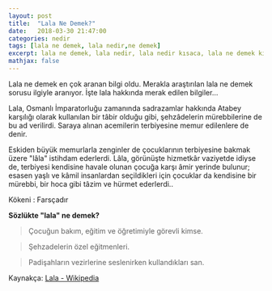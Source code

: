 ```yaml
---
layout: post
title:  "Lala Ne Demek?"
date:   2018-03-30 21:47:00
categories: nedir
tags: [lala ne demek, lala nedir,ne demek]
excerpt: lala ne demek, lala nedir, lala nedir kısaca, lala ne demek kısaca, lala anlamı nedir, ne demek
mathjax: false
---
```


Lala ne demek en çok aranan bilgi oldu. Merakla araştırılan lala ne demek sorusu ilgiyle aranıyor. İşte lala hakkında merak edilen bilgiler...

Lala, Osmanlı İmparatorluğu zamanında sadrazamlar hakkında Atabey karşılığı olarak kullanılan bir tâbir olduğu gibi, şehzâdelerin mürebbilerine de bu ad verilirdi. Saraya alınan acemilerin terbiyesine memur edilenlere de denir.

Eskiden büyük memurlarla zenginler de çocuklarının terbiyesine bakmak üzere "lâla" istihdam ederlerdi. Lâla, görünüşte hizmetkâr vaziyetde idiyse de, terbiyesi kendisine havale olunan çocuğa karşı âmir yerinde bulunur; esasen yaşlı ve kâmil insanlardan seçildikleri için çocuklar da kendisine bir mürebbi, bir hoca gibi tâzim ve hürmet ederlerdi..

Kökeni : Farsçadır

**Sözlükte "lala" ne demek?**

>Çocuğun bakım, eğitim ve öğretimiyle görevli kimse.

>Şehzadelerin özel eğitmenleri.

>Padişahların vezirlerine seslenirken kullandıkları san.

Kaynakça: [Lala - Wikipedia](https://tr.wikipedia.org/wiki/Lala)

